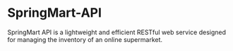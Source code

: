 # SpringMart-API
SpringMart API is a lightweight and efficient RESTful web service designed for managing the inventory of an online supermarket.
